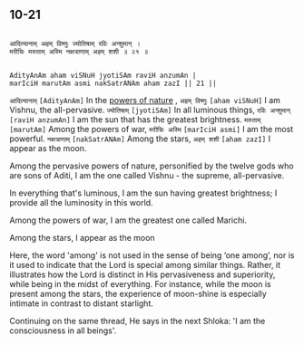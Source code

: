 ## 10-21

```shloka-sa

आदित्यानाम् अहम् विष्णुः ज्योतिषाम् रविः अन्शुमान् ।
मरीचिः मरुताम् अस्मि नक्षत्राणाम् अहम् शशी ॥ २१ ॥

```
```shloka-sa-hk

AdityAnAm aham viSNuH jyotiSAm raviH anzumAn |
marIciH marutAm asmi nakSatrANAm aham zazI || 21 ||

```
`आदित्यानाम्` `[AdityAnAm]` In the 
[powers of nature](4-12.md#gods_and_other_powers)
, `अहम् विष्णुः` `[aham viSNuH]` I am Vishnu, the all-pervasive. `ज्योतिषाम्` `[jyotiSAm]` In all luminous things, `रविः अन्शुमान्` `[raviH anzumAn]` I am the sun that has the greatest brightness. `मरुताम्` `[marutAm]` Among the powers of war, `मरीचिः अस्मि` `[marIciH asmi]` I am the most powerful. `नक्षत्राणाम्` `[nakSatrANAm]` Among the stars, `अहम् शशी` `[aham zazI]` I appear as the moon.

Among the pervasive powers of nature, personified by the twelve gods who are sons of Aditi, I am the one called Vishnu - the supreme, all-pervasive. 

In everything that's luminous, I am the sun having greatest brightness; I provide all the luminosity in this world. 

Among the powers of war, I am the greatest one called Marichi. 

Among the stars, I appear as the moon

Here, the word 'among' is not used in the sense of being ‘one among’, nor is it used to indicate that the Lord is special among similar things. Rather, it illustrates how the Lord is distinct in His pervasiveness and superiority, while being in the midst of everything. For instance, while the moon is present among the stars, the experience of moon-shine is especially intimate in contrast to distant starlight.

Continuing on the same thread, He says in the next Shloka: 'I am the consciousness in all beings'.


